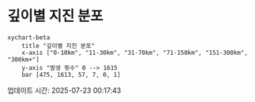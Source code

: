# 깊이별 지진 분포

```mermaid
xychart-beta
    title "깊이별 지진 분포"
    x-axis ["0-10km", "11-30km", "31-70km", "71-150km", "151-300km", "300km+"]
    y-axis "발생 횟수" 0 --> 1615
    bar [475, 1613, 57, 7, 0, 1]
```

업데이트 시간: 2025-07-23 00:17:43
